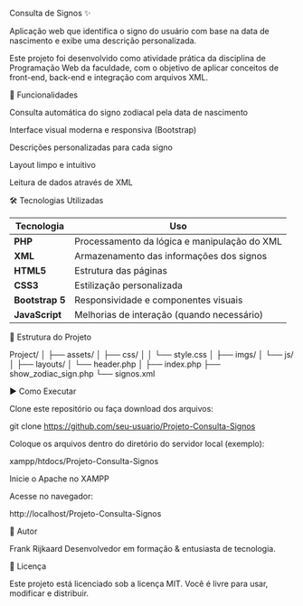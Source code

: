 Consulta de Signos ✨

Aplicação web que identifica o signo do usuário com base na data de nascimento e exibe uma descrição personalizada.

Este projeto foi desenvolvido como atividade prática da disciplina de Programação Web da faculdade, com o objetivo de aplicar conceitos de front-end, back-end e integração com arquivos XML.



🔮 Funcionalidades

Consulta automática do signo zodiacal pela data de nascimento

Interface visual moderna e responsiva (Bootstrap)

Descrições personalizadas para cada signo

Layout limpo e intuitivo

Leitura de dados através de XML



🛠️ Tecnologias Utilizadas

| Tecnologia      | Uso                                          |
| --------------- | -------------------------------------------- |
| **PHP**         | Processamento da lógica e manipulação do XML |
| **XML**         | Armazenamento das informações dos signos     |
| **HTML5**       | Estrutura das páginas                        |
| **CSS3**        | Estilização personalizada                    |
| **Bootstrap 5** | Responsividade e componentes visuais         |
| **JavaScript**  | Melhorias de interação (quando necessário)   |



📂 Estrutura do Projeto

Project/
│
├── assets/
│   ├── css/
│   │   └── style.css
│   ├── imgs/
│   └── js/
│
├── layouts/
│   └── header.php
│
├── index.php
├── show_zodiac_sign.php
└── signos.xml


▶️ Como Executar

Clone este repositório ou faça download dos arquivos:

git clone https://github.com/seu-usuario/Projeto-Consulta-Signos


Coloque os arquivos dentro do diretório do servidor local (exemplo):

xampp/htdocs/Projeto-Consulta-Signos


Inicie o Apache no XAMPP

Acesse no navegador:

http://localhost/Projeto-Consulta-Signos


👤 Autor

Frank Rijkaard
Desenvolvedor em formação & entusiasta de tecnologia.


📜 Licença

Este projeto está licenciado sob a licença MIT.
Você é livre para usar, modificar e distribuir.
